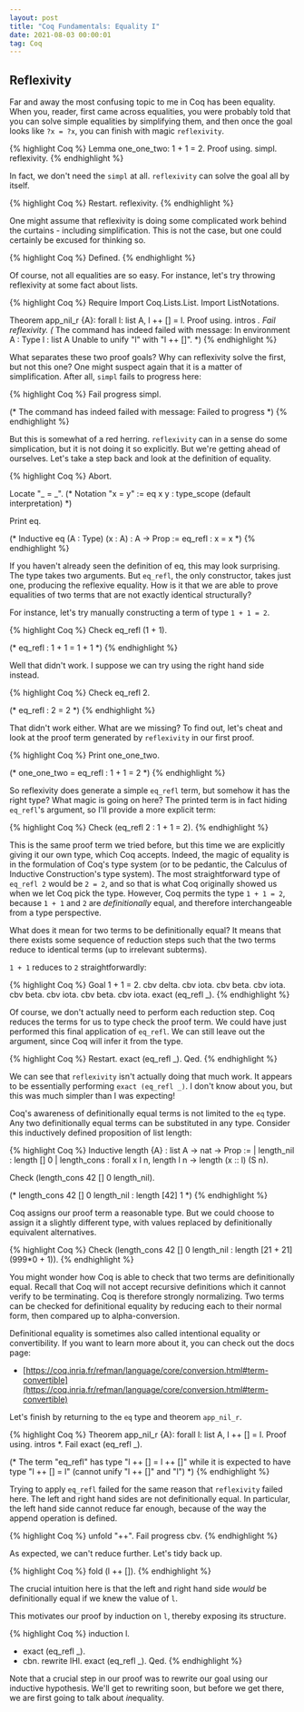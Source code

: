 ```yaml
---
layout: post
title: "Coq Fundamentals: Equality I"
date: 2021-08-03 00:00:01
tag: Coq
---
```


## Reflexivity

 Far and away the most confusing topic to me in Coq has been equality. When you, reader,
   first came across equalities, you were probably told that you can solve simple equalities 
   by simplifying them, and then once the goal looks like `?x = ?x`, you can finish with 
   magic `reflexivity`.
 
{% highlight Coq %}
Lemma one_one_two: 1 + 1 = 2.
Proof using.
  simpl.
  reflexivity.
{% endhighlight %}


 In fact, we don't need the `simpl` at all. `reflexivity` can solve the goal all by 
   itself. 

{% highlight Coq %}
  Restart.
  reflexivity.
{% endhighlight %}


 One might assume that reflexivity is doing some complicated work behind the curtains -
   including simplification. This is not the case, but one could certainly be excused for 
   thinking so. 

{% highlight Coq %}
Defined.
{% endhighlight %}


 Of course, not all equalities are so easy. For instance, let's try throwing reflexivity 
   at some fact about lists. 

{% highlight Coq %}
Require Import Coq.Lists.List.
Import ListNotations.

Theorem app_nil_r {A}: forall l: list A,
  l ++ [] = l.
Proof using.
  intros *.
  Fail reflexivity.
(* The command has indeed failed with message:
   In environment
   A : Type
   l : list A
   Unable to unify "l" with "l ++ []".
 *)
{% endhighlight %}


 What separates these two proof goals? Why can reflexivity solve the first, but not 
   this one? One might suspect again that it is a matter of simplification. After all,
   `simpl` fails to progress here: 

{% highlight Coq %}
Fail progress simpl.

(* The command has indeed failed with message:
   Failed to progress
 *)
{% endhighlight %}

 But this is somewhat of a red herring. `reflexivity` can in a sense do some simplication,
   but it is not doing it so explicitly. But we're getting ahead of ourselves. Let's take 
   a step back and look at the definition of equality. 

{% highlight Coq %}
Abort.

Locate "_ = _".
(* Notation
   "x = y" := eq x y : type_scope (default interpretation)
 *)

Print eq.

(* Inductive eq (A : Type) (x : A) : A -> Prop :=  eq_refl : x = x *)
{% endhighlight %}


 If you haven't already seen the definition of eq, this may look surprising. The type takes 
   two arguments. But `eq_refl`, the only constructor, takes just one, producing the reflexive 
   equality. How is it that we are able to prove equalities of two terms that are not exactly
   identical structurally?

   For instance, let's try manually constructing a term of type `1 + 1 = 2`. 
   
{% highlight Coq %}
Check eq_refl (1 + 1).

(* eq_refl : 1 + 1 = 1 + 1 *)
{% endhighlight %}


 Well that didn't work. I suppose we can try using the right hand side instead. 

{% highlight Coq %}
Check eq_refl 2.

(* eq_refl : 2 = 2 *)
{% endhighlight %}


 That didn't work either. What are we missing? To find out, let's cheat and look at the 
   proof term generated by `reflexivity` in our first proof. 

{% highlight Coq %}
Print one_one_two.

(* one_one_two = eq_refl
	 : 1 + 1 = 2
 *)
{% endhighlight %}

   
 So reflexivity does generate a simple `eq_refl` term, but somehow it has the right type?
   What magic is going on here? The printed term is in fact hiding `eq_refl`'s argument,
   so I'll provide a more explicit term: 

{% highlight Coq %}
Check (eq_refl 2 : 1 + 1 = 2).
{% endhighlight %}


 This is the same proof term we tried before, but this time we are explicitly giving it our 
   own type, which Coq accepts. Indeed, the magic of equality is in the formulation of Coq's
   type system (or to be pedantic, the Calculus of Inductive Construction's type
   system). The most straightforward type of `eq_refl 2` would be `2 = 2`, and so that is 
   what Coq originally showed us when we let Coq pick the type. However, Coq permits the 
   type `1 + 1 = 2`, because `1 + 1` and `2` are *definitionally* equal, and therefore 
   interchangeable from a type perspective. 

   What does it mean for two terms to be definitionally equal? It means that there exists some 
   sequence of reduction steps such that the two terms reduce to identical terms (up to 
   irrelevant subterms).

   `1 + 1` reduces to `2` straightforwardly: 

{% highlight Coq %}
Goal 1 + 1 = 2.
  cbv delta.
  cbv iota.
  cbv beta.
  cbv iota.
  cbv beta.
  cbv iota.
  cbv beta.
  cbv iota.
  exact (eq_refl _).
{% endhighlight %}


 Of course, we don't actually need to perform each reduction step. Coq reduces the terms for 
   us to type check the proof term. We could have just performed this final application 
   of `eq_refl`. We can still leave out the argument, since Coq will infer it from the type. 

{% highlight Coq %}
  Restart.
  exact (eq_refl _).
Qed.
{% endhighlight %}


 We can see that `reflexivity` isn't actually doing that much work. It appears to be
   essentially performing `exact (eq_refl _)`. I don't know about you, but this was much 
   simpler than I was expecting! 

   Coq's awareness of definitionally equal terms is not limited to the `eq` type. Any 
   two definitionally equal terms can be substituted in any type. Consider this inductively
   defined proposition of list length:
 
{% highlight Coq %}
Inductive length {A} : list A -> nat -> Prop :=
  | length_nil :
      length [] 0
  | length_cons : forall x l n,
      length l n ->
      length (x :: l) (S n).
   
Check (length_cons 42 [] 0 length_nil).

(* length_cons 42 [] 0 length_nil
        : length [42] 1
 *)
{% endhighlight %}


 Coq assigns our proof  term a reasonable type. But we could choose to assign 
    it a slightly different type, with values replaced by definitionally equivalent 
    alternatives.
 

{% highlight Coq %}
Check (length_cons 42 [] 0 length_nil : length [21 + 21] (999*0 + 1)).
{% endhighlight %}


 You might wonder how Coq is able to check that two terms are definitionally equal.
   Recall that Coq will not accept recursive definitions which it cannot verify to be 
   terminating. Coq is therefore strongly normalizing. Two terms can be checked for 
   definitional equality by reducing each to their normal form, then compared up to 
   alpha-conversion.

   Definitional equality is sometimes also called intentional equality or convertibility.
   If you want to learn more about it, you can check out the docs page:
   - [https://coq.inria.fr/refman/language/core/conversion.html#term-convertible](https://coq.inria.fr/refman/language/core/conversion.html#term-convertible)
   
   Let's finish by returning to the `eq` type and theorem `app_nil_r`. 

{% highlight Coq %}
Theorem app_nil_r {A}: forall l: list A,
  l ++ [] = l.
Proof using.
  intros *.
  Fail exact (eq_refl _).
 
(* The term "eq_refl" has type "l ++ [] = l ++ []"
   while it is expected to have type "l ++ [] = l" (cannot unify 
   "l ++ []" and "l")
 *)
{% endhighlight %}


 Trying to apply `eq_refl` failed for the same reason that `reflexivity` failed here.
   The left and right hand sides are not definitionally equal. In particular, the left 
   hand side cannot reduce far enough, because of the way the append operation is 
   defined. 

{% highlight Coq %}
  unfold "++".
  Fail progress cbv.
{% endhighlight %}


 As expected, we can't reduce further. Let's tidy back up. 
  
{% highlight Coq %}
  fold (l ++ []).
{% endhighlight %}


 The crucial intuition here is that the left and right hand side *would* be definitionally 
   equal if we knew the value of `l`.

   This motivates our proof by induction on `l`, thereby exposing its structure. 

{% highlight Coq %}
  induction l.
  - exact (eq_refl _).
  - cbn.
    rewrite IHl.
    exact (eq_refl _).
Qed.
{% endhighlight %}


 Note that a crucial step in our proof was to rewrite our goal using our inductive 
   hypothesis. We'll get to rewriting soon, but before we get there, we are first going 
   to talk about *in*equality. 

